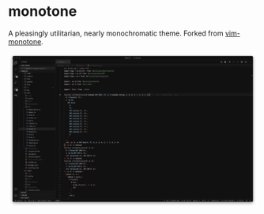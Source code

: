 # monotone

A pleasingly utilitarian, nearly monochromatic theme. Forked from [vim-monotone](https://github.com/Lokaltog/vim-monotone).

![monotone](monotone.png "Monotone")
